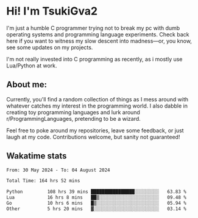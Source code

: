 # Hi! I'm TsukiGva2

I'm just a humble C programmer trying not to break my pc with dumb operating systems and programming language experiments. Check back here if you want to witness my slow descent into madness—or, you know, see some updates on my projects.

I'm not really invested into C programming as recently, as i mostly use Lua/Python at work.

## About me:

Currently, you'll find a random collection of things as I mess around with whatever catches my interest in the programming world. I also dabble in creating toy programming languages and lurk around r/ProgrammingLanguages, pretending to be a wizard.

Feel free to poke around my repositories, leave some feedback, or just laugh at my code. Contributions welcome, but sanity not guaranteed!

## Wakatime stats
<!--START_SECTION:waka-->

```txt
From: 30 May 2024 - To: 04 August 2024

Total Time: 164 hrs 52 mins

Python         108 hrs 39 mins ████████████████░░░░░░░░░   63.83 %
Lua            16 hrs 8 mins   ██▒░░░░░░░░░░░░░░░░░░░░░░   09.48 %
Go             10 hrs 6 mins   █▒░░░░░░░░░░░░░░░░░░░░░░░   05.94 %
Other          5 hrs 20 mins   ▓░░░░░░░░░░░░░░░░░░░░░░░░   03.14 %
```

<!--END_SECTION:waka-->
